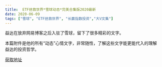 ```yaml
---
title:  ETF拯救世界*雪球动态*完美合集版2020最新
date: 2020-06-09
tags: ["雪球", "ETF拯救世界", "长赢指数投资","大V文集"]
---
```


益达在放弃网易博客之后入驻了雪球，留下了很多精彩的文字。

本篇附件是他的所有“动态”心情文字，非常随性，了解这些文字能更能代入的理解益达的投资哲学。

[获取地址](http://52etf.oss-cn-beijing.aliyuncs.com/52etf/books/ETF%E6%8B%AF%E6%95%91%E4%B8%96%E7%95%8C%E9%9B%AA%E7%90%83%E5%8E%86%E5%8F%B2%E5%8A%A8%E6%80%81__by%E5%85%AC%E4%BC%97%E5%8F%B7@%E7%BB%93%E4%B8%B9%E8%AE%B0%E4%BA%8B%E6%9C%AC%E5%84%BF.pdf)

